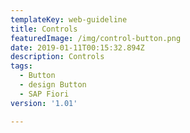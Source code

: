```yaml
---
templateKey: web-guideline
title: Controls
featuredImage: /img/control-button.png
date: 2019-01-11T00:15:32.894Z
description: Controls
tags:
  - Button
  - design Button
  - SAP Fiori
version: '1.01'

---
```


